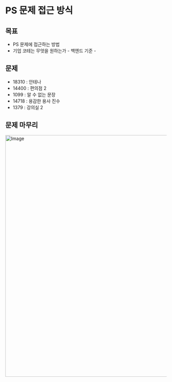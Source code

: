 # PS 문제 접근 방식
## 목표
- PS 문제에 접근하는 방법
- 기업 코테는 무엇을 원하는가 - 백엔드 기준 -
## 문제
- 18310 : 안테나
- 14400 : 편의점 2
- 1099 : 알 수 없는 문장
- 14718 : 용감한 용사 진수
- 1379 : 강의실 2

## 문제 마무리
<img width="754" alt="Image" src="https://github.com/user-attachments/assets/7833da1a-2ccb-4ca9-a713-1de0c8d5896a" />